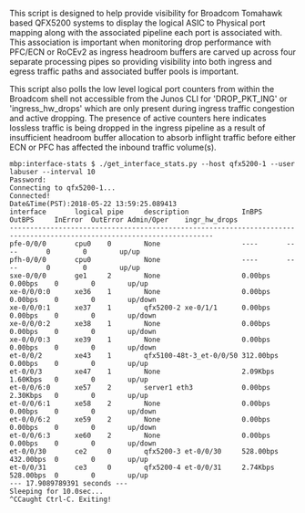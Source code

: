 This script is designed to help provide visibility for Broadcom Tomahawk based QFX5200 systems to display the logical ASIC to Physical port mapping along with the associated pipeline each port is associated with. This association is important when monitoring drop performance with PFC/ECN or RoCEv2 as ingress headroom buffers are carved up across four separate processing pipes so providing visibility into both ingress and egress traffic paths and associated buffer pools is important.

This script also polls the low level logical port counters from within the Broadcom shell not accessible from the Junos CLI for 'DROP_PKT_ING' or 'ingress_hw_drops'  which are only present during ingress traffic congestion and active dropping. The presence of active counters here indicates lossless traffic is being dropped in the ingress pipeline as a result of insufficient headroom buffer allocation to absorb inflight traffic before either ECN or PFC has affected the inbound traffic volume(s).


    mbp:interface-stats $ ./get_interface_stats.py --host qfx5200-1 --user labuser --interval 10
    Password:
    Connecting to qfx5200-1...
    Connected!
    Date&Time(PST):2018-05-22 13:59:25.089413
    interface       logical pipe     description             InBPS      OutBPS     InError  OutError Admin/Oper    ingr_hw_drops
    ------------------------------------------------------------------------------------------------------------------------
    pfe-0/0/0       cpu0    0        None                    ----       ----       0        0        up/up
    pfh-0/0/0       cpu0             None                    ----       ----       0        0        up/up
    sxe-0/0/0       ge1     2        None                    0.00bps    0.00bps    0        0        up/up
    xe-0/0/0:0      xe36    1        None                    0.00bps    0.00bps    0        0        up/down
    xe-0/0/0:1      xe37    1        qfx5200-2 xe-0/1/1      0.00bps    0.00bps    0        0        up/down
    xe-0/0/0:2      xe38    1        None                    0.00bps    0.00bps    0        0        up/down
    xe-0/0/0:3      xe39    1        None                    0.00bps    0.00bps    0        0        up/down
    et-0/0/2        xe43    1        qfx5100-48t-3_et-0/0/50 312.00bps  0.00bps    0        0        up/up
    et-0/0/3        xe47    1        None                    2.09Kbps   1.60Kbps   0        0        up/up
    et-0/0/6:0      xe57    2        server1 eth3            0.00bps    2.30Kbps   0        0        up/up
    et-0/0/6:1      xe58    2        None                    0.00bps    0.00bps    0        0        up/down
    et-0/0/6:2      xe59    2        None                    0.00bps    0.00bps    0        0        up/down
    et-0/0/6:3      xe60    2        None                    0.00bps    0.00bps    0        0        up/down
    et-0/0/30       ce2     0        qfx5200-3 et-0/0/30     528.00bps  432.00bps  0        0        up/up
    et-0/0/31       ce3     0        qfx5200-4 et-0/0/31     2.74Kbps   528.00bps  0        0        up/up
    --- 17.9089789391 seconds ---
    Sleeping for 10.0sec...
    ^CCaught Ctrl-C. Exiting!
